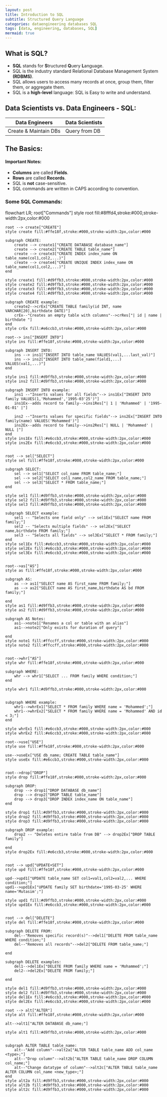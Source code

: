 ```yaml
---
layout: post
title: Introduction to SQL
subtitle: Structured Query Language
categories: dataengineering databases SQL
tags: [data, engineering, databases, SQL]
mermaid: true
---
```

## What is SQL?
- **SQL** stands for **S**tructured **Q**uery **L**anguage.
- SQL is the industry standard Relational Database Management System **(RDBMS)**.
- SQL allows users to access many records at once, group them, filter them, or aggregate them.
- SQL is a **high-level** language: SQL is Easy to write and understand.

## Data Scientists vs. Data Engineers - SQL:

| Data Engineers | Data Scientists |
|---|---|
| Create & Maintain DBs | Query from DB |

## The Basics:

#### Important Notes:
- **Columns** are called **Fields**.
- **Rows** are called **Records**.
- SQL is **not** case-sensitive.
- SQL commands are written in CAPS according to convention.

### Some SQL Commands:
<div class="mermaid">
flowchart LR;
    root["Commands"]
    style root fill:#8fffd4,stroke:#000,stroke-width:2px,color:#000

    
    root --> create["CREATE"]
    style create fill:#ffe18f,stroke:#000,stroke-width:2px,color:#000

    subgraph CREATE:
        create --> create1["CREATE DATABASE database_name"]
        create --> create2["CREATE TABLE table_name"]
        create --> create3["CREATE INDEX index_name ON table_name(col1,col2,...)"]
        create --> create4["CREATE UNIQUE INDEX index_name ON table_name(col1,col2,...)"]
    end
    
    style create1 fill:#d9ffb3,stroke:#000,stroke-width:2px,color:#000
    style create2 fill:#d9ffb3,stroke:#000,stroke-width:2px,color:#000
    style create3 fill:#d9ffb3,stroke:#000,stroke-width:2px,color:#000
    style create4 fill:#d9ffb3,stroke:#000,stroke-width:2px,color:#000

    subgraph CREATE example:
        create2-->crEx["CREATE TABLE family(id INT, name VARCHAR[20],birthdate DATE)"]
        crEx--"Creates an empty table with columns"-->crRes["| id | name | birthdate "]
    end
    style crEx fill:#e6ccb3,stroke:#000,stroke-width:2px,color:#000

    root--> ins["INSERT INTO"]
    style ins fill:#ffe18f,stroke:#000,stroke-width:2px,color:#000

    subgraph INSERT INTO:
        ins --> ins1["INSERT INTO table_name VALUES(val1,...last_val)"]
        ins --> ins2["INSERT INTO table_name(field1,...) VALUES(val1,...)"]
    end

    style ins1 fill:#d9ffb3,stroke:#000,stroke-width:2px,color:#000
    style ins2 fill:#d9ffb3,stroke:#000,stroke-width:2px,color:#000

    subgraph INSERT INTO example:
        ins1 --"Inserts values for all fields"--> ins1Ex["INSERT INTO family VALUES(1,'Mohammed','1995-03'25')"]
        ins1Ex--adds record to family-->ins1Res["| 1 | 'Mohammed' | '1995-01-01' |"]
        
        ins2 --"Inserts values for specific fields"--> ins2Ex["INSERT INTO family(name) VALUES('Mohammed')"]
        ins2Ex--adds record to family-->ins2Res["| NULL | 'Mohammed' | NULL |"]
    end
    style ins1Ex fill:#e6ccb3,stroke:#000,stroke-width:2px,color:#000
    style ins2Ex fill:#e6ccb3,stroke:#000,stroke-width:2px,color:#000


    root --> sel["SELECT"]
    style sel fill:#ffe18f,stroke:#000,stroke-width:2px,color:#000
    
    subgraph SELECT:
        sel --> sel1["SELECT col_name FROM table_name;"]
        sel --> sel2["SELECT col1_name,col2_name FROM table_name;"]
        sel --> sel3["SELECT * FROM table_name;"]
    end

    style sel1 fill:#d9ffb3,stroke:#000,stroke-width:2px,color:#000
    style sel2 fill:#d9ffb3,stroke:#000,stroke-width:2px,color:#000
    style sel3 fill:#d9ffb3,stroke:#000,stroke-width:2px,color:#000

    subgraph SELECT example:
        sel1 -- "Selects one field only" --> sel1Ex["SELECT name FROM family;"]
        sel2 -- "Selects multiple fields" --> sel2Ex["SELECT name,birthdate FROM family;"]
        sel3 -- "Selects all fields" --> sel3Ex["SELECT * FROM family;"]
    end
    style sel1Ex fill:#e6ccb3,stroke:#000,stroke-width:2px,color:#000
    style sel2Ex fill:#e6ccb3,stroke:#000,stroke-width:2px,color:#000
    style sel3Ex fill:#e6ccb3,stroke:#000,stroke-width:2px,color:#000


    root-->as["AS"]
    style as fill:#ffe18f,stroke:#000,stroke-width:2px,color:#000

    subgraph AS:
        as --> as1["SELECT name AS first_name FROM family;"]
        as --> as2["SELECT name AS first_name,birthdate AS bd FROM family;"]

    end
    style as1 fill:#d9ffb3,stroke:#000,stroke-width:2px,color:#000
    style as2 fill:#d9ffb3,stroke:#000,stroke-width:2px,color:#000
    
    subgraph AS Notes:
        as1-->note1["Renames a col or table with an alias"]
        as1-->note2["Only exists for duration of query"]
        
    end
    style note1 fill:#ffccff,stroke:#000,stroke-width:2px,color:#000
    style note2 fill:#ffccff,stroke:#000,stroke-width:2px,color:#000
    

    root-->whr["AS"]
    style whr fill:#ffe18f,stroke:#000,stroke-width:2px,color:#000

    subgraph WHERE:
        whr --> whr1["SELECT ... FROM family WHERE condition;"]
    end

    style whr1 fill:#d9ffb3,stroke:#000,stroke-width:2px,color:#000
    
    
    subgraph WHERE example:
        whr1-->whrEx1["SELECT * FROM family WHERE name = 'Mohammed';"]
        whr1-->whrEx2["SELECT * FROM family WHERE name = 'Mohammed' AND id < 3;"] 
    end

    style whrEx1 fill:#e6ccb3,stroke:#000,stroke-width:2px,color:#000
    style whrEx2 fill:#e6ccb3,stroke:#000,stroke-width:2px,color:#000
    
    root-->use["USE"]
    style use fill:#ffe18f,stroke:#000,stroke-width:2px,color:#000

    use-->useEx["USE db_name; CREATE TABLE table_name"]
    style useEx fill:#e6ccb3,stroke:#000,stroke-width:2px,color:#000


    root-->drop["DROP"]
    style drop fill:#ffe18f,stroke:#000,stroke-width:2px,color:#000
    
    subgraph DROP:
        drop --> drop1["DROP DATABASE db_name"]
        drop --> drop2["DROP TABLE table_name"]
        drop --> drop3["DROP INDEX index_name ON table_name"]
    end

    style drop1 fill:#d9ffb3,stroke:#000,stroke-width:2px,color:#000
    style drop2 fill:#d9ffb3,stroke:#000,stroke-width:2px,color:#000
    style drop3 fill:#d9ffb3,stroke:#000,stroke-width:2px,color:#000
    
    subgraph DROP example:
        drop2 -- "Deletes entire table from DB" --> drop2Ex["DROP TABLE family"]
    
    end
    style drop2Ex fill:#e6ccb3,stroke:#000,stroke-width:2px,color:#000
    

    root --> upd["UPDATE+SET"]
    style upd fill:#ffe18f,stroke:#000,stroke-width:2px,color:#000

    upd-->upd1["UPDATE table_name SET col1=val1,col2=val2,... WHERE condition;"]
    upd1-->upd1Ex["UPDATE family SET birthdate='1995-03-25' WHERE name='Mutasim';"]
    
    style upd1 fill:#d9ffb3,stroke:#000,stroke-width:2px,color:#000
    style upd1Ex fill:#e6ccb3,stroke:#000,stroke-width:2px,color:#000


    root --> del["DELETE"]
    style del fill:#ffe18f,stroke:#000,stroke-width:2px,color:#000

    subgraph DELETE FROM:
        del--"Removes specific record(s)"-->del1["DELETE FROM table_name WHERE condition;"]
        del--"Removes all records"-->del2["DELETE FROM table_name;"]
        
    end

    subgraph DELETE examples:
        del1-->del1Ex["DELETE FROM family WHERE name = 'Mohammed';"]
        del2-->del2Ex["DELETE FROM family;"]

    end

    style del1 fill:#d9ffb3,stroke:#000,stroke-width:2px,color:#000
    style del2 fill:#d9ffb3,stroke:#000,stroke-width:2px,color:#000
    style del1Ex fill:#e6ccb3,stroke:#000,stroke-width:2px,color:#000
    style del2Ex fill:#e6ccb3,stroke:#000,stroke-width:2px,color:#000

    root --> alt["ALTER"]
    style alt fill:#ffe18f,stroke:#000,stroke-width:2px,color:#000

    alt-->alt1["ALTER DATABASE db_name;"]
    
    style alt1 fill:#d9ffb3,stroke:#000,stroke-width:2px,color:#000
    

    subgraph ALTER TABLE table_name:
        alt--"Add column"-->alt2a["ALTER TABLE table_name ADD col_name <type>;"]
        alt--"Drop column"-->alt2b["ALTER TABLE table_name DROP COLUMN col_name;"]
        alt--"Change datatype of column"-->alt2c["ALTER TABLE table_name ALTER COLUMN col_name <new_type>;"]
    end
    style alt2a fill:#d9ffb3,stroke:#000,stroke-width:2px,color:#000
    style alt2b fill:#d9ffb3,stroke:#000,stroke-width:2px,color:#000
    style alt2c fill:#d9ffb3,stroke:#000,stroke-width:2px,color:#000

</div>


